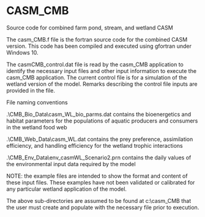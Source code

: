# CASM_CMB
Source code for combined farm pond, stream, and wetland CASM

The casm_CMB.f file is the fortran source code for the combined CASM version. This code has been compiled and executed using gfortran under Windows 10.

The casmCMB_control.dat file is read by the casm_CMB application to identify the necessary input files and other input information to execute the casm_CMB application. The current control file is for a simulation of the wetland version of the model. Remarks describing the control file inputs are provided in the file. 

File naming conventions

.\CMB_Bio_Data\casm_WL_bio_parms.dat contains the bioenergetics and habitat parameters for the populations of aquatic producers and consumers in the wetland food web

.\CMB_Web_Data\casm_WL.dat           contains the prey preference, assimilation efficiency, and handling efficiency for the wetland trophic interactions

.\CMB_Env_Data\env_casmWL_Scenario2.prn contains the daily values of the environmental input data required by the model

NOTE: the example files are intended to show the format and content of these input files. These examples have not been validated or calibrated for any particular wetland application of the model. 


The above sub-directories are assumed to be found at c:\casm_CMB that the user must create and populate with the necessary file prior to execution. 
